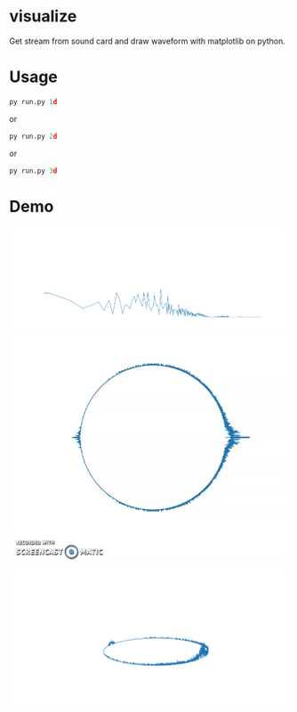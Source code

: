 # visualize
Get stream from sound card and draw waveform with matplotlib on python.

# Usage
```python
py run.py 1d
```
or
```python
py run.py 2d
```
or
```python
py run.py 3d
```

# Demo

![demo1](demo/audio_visualize_1d.png)
![demo2](demo/audio_visualize_2d.png)
![demo3](demo/audio_visualize_3d.png)